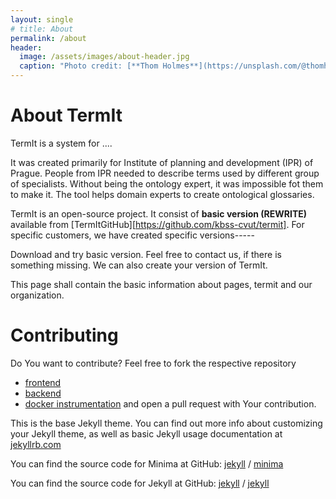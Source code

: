 ```yaml
---
layout: single
# title: About
permalink: /about
header:
  image: /assets/images/about-header.jpg
  caption: "Photo credit: [**Thom Holmes**](https://unsplash.com/@thomholmes?utm_source=unsplash&utm_medium=referral&utm_content=creditCopyText) on [**Unsplash**](http://unsplash.com/)"
---
```


# About TermIt

TermIt is a system for ....

It was created primarily for Institute of planning and development (IPR) of Prague. People from IPR needed to describe terms used by different group of specialists. Without being the ontology expert, it was impossible fot them to make it. The tool helps domain experts to create ontological glossaries.

TermIt is an open-source project. It consist of **basic version (REWRITE)** available from [TermItGitHub][https://github.com/kbss-cvut/termit]. For specific customers, we have created specific versions-----

Download and try  basic version. Feel free to contact us, if there is something missing. We can also create your version of TermIt.

This page shall contain the basic information about pages, termit and our organization.

# Contributing

Do You want to contribute? Feel free to fork the respective repository 
- [frontend](https://github.com/kbss-cvut/termit-ui)
- [backend](https://github.com/kbss-cvut/termit)
- [docker instrumentation](https://github.com/kbss-cvut/termit-docker) 
and open a pull request with Your contribution.

This is the base Jekyll theme. You can find out more info about customizing your Jekyll theme, as well as basic Jekyll usage documentation at [jekyllrb.com](https://jekyllrb.com/)

You can find the source code for Minima at GitHub:
[jekyll][jekyll-organization] /
[minima](https://github.com/jekyll/minima)

You can find the source code for Jekyll at GitHub:
[jekyll][jekyll-organization] /
[jekyll](https://github.com/jekyll/jekyll)


[jekyll-organization]: https://github.com/jekyll
